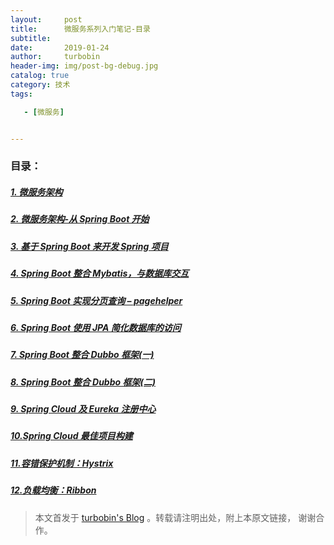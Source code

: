 ```yaml
---
layout:     post
title:      微服务系列入门笔记-目录
subtitle:   
date:       2019-01-24
author:     turbobin
header-img: img/post-bg-debug.jpg
catalog: true
category: 技术
tags:

   - [微服务]


---
```


### 目录：

##### [1. 微服务架构](https://turbobin.github.io/2018/12/15/microservice/)

##### [2. 微服务架构-从 Spring Boot 开始](https://turbobin.github.io/2018/12/15/start-springboot/)

##### [3. 基于 Spring Boot 来开发 Spring 项目](https://turbobin.github.io/2018/12/16/spring-with-springboot/)

##### [4. Spring Boot 整合 Mybatis，与数据库交互](https://turbobin.github.io/2018/12/17/springboot-with-mybatis/)

##### [5. Spring Boot 实现分页查询 – pagehelper](https://turbobin.github.io/2018/12/18/springboot-pagehelper/)


##### [6. Spring Boot 使用 JPA 简化数据库的访问](https://turbobin.github.io/2018/12/19/springboot-with-jpa/)

##### [7. Spring Boot 整合 Dubbo 框架(一)](https://turbobin.github.io/2018/12/20/springboot-with-dubbo-1/)

##### [8. Spring Boot 整合 Dubbo 框架(二)](https://turbobin.github.io/2018/12/21/springboot-with-dubbo-2/)

##### [9. Spring Cloud 及 Eureka 注册中心](https://turbobin.github.io/2019/01/07/springcloud-and-eureka/)

##### [10.Spring Cloud 最佳项目构建](https://turbobin.github.io/2019/01/10/best-springcloud-practice/)

##### [11.容错保护机制：Hystrix](https://turbobin.github.io/2019/01/13/learn-hystrix/)

##### [12.负载均衡：Ribbon](https://turbobin.github.io/2019/01/13/learn-ribbon/)



> 本文首发于 [turbobin's Blog](https://turbobin.github.io/) 。转载请注明出处，附上本原文链接， 谢谢合作。
